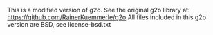This is a modified version of g2o.
See the original g2o library at: https://github.com/RainerKuemmerle/g2o
All files included in this g2o version are BSD, see license-bsd.txt
